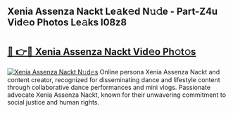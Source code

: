 ## Xenia Assenza Nackt Le𝚊k𝚎d N𝚞𝚍e - Part-Z4u Vid𝚎o Photos Le𝚊ks l08z8

# <h2><a href="http://fb510r7.evod.top/?m=Xenia+Assenza+Nackt">🔗 👉🔴 Xenia Assenza Nackt Vid𝚎o Ph𝚘t𝚘s</a></h2>

[![Xenia Assenza Nackt N𝚞d𝚎s](https://i.imgur.com/8V9OHl7.gif)](http://fb510r7.evod.top/?m=Xenia+Assenza+Nackt)
Online persona Xenia Assenza Nackt and content creator, recognized for disseminating dance and lifestyle content through collaborative dance performances and mini vlogs. Passionate advocate Xenia Assenza Nackt, known for their unwavering commitment to social justice and human rights. 
